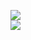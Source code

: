 [![](https://img.shields.io/badge/Made%20With-Github%20Spray-lightgrey.svg?style=for-the-badge&logo=github)](https://github.com/Annihil/github-spray#30437)  
[![](https://i.imgur.com/2DrTn0Z.gif)](https://github.com/Annihil/github-spray)